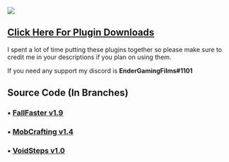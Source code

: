[![](https://img.shields.io/badge/Subscribe-on%20Youtube-red.svg?logo=youtube)](https://youtube.com/endergamingfilms)

## [Click Here For Plugin Downloads](https://github.com/EnderGamingFilms/McVideoPlugins/releases)
I spent a lot of time putting these plugins together so please make sure to credit me in your descriptions if you plan on using them.

If you need any support my discord is **EnderGamingFilms#1101**

## Source Code (In Branches)
### • [FallFaster v1.9](https://github.com/EnderGamingFilms/McVideoPlugins/tree/FallFaster)
### • [MobCrafting v1.4](https://github.com/EnderGamingFilms/McVideoPlugins/tree/MobCrafting)
### • [VoidSteps v1.0](https://github.com/EnderGamingFilms/McVideoPlugins/tree/VoidSteps)